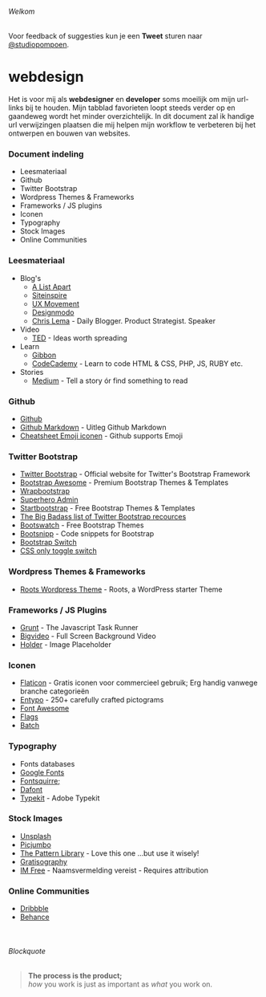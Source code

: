 ###### Welkom

Voor feedback of suggesties kun je een **Tweet** sturen naar <a href="https://twitter.com/studiopompoen">@studiopompoen</a>. 

webdesign
=========

Het is voor mij als <strong>webdesigner</strong> en <strong>developer</strong> soms moeilijk om mijn url-links bij te houden. Mijn tabblad favorieten loopt steeds verder op en gaandeweg wordt het minder overzichtelijk. In dit document zal ik handige url verwijzingen plaatsen die mij helpen mijn workflow te verbeteren bij het ontwerpen en bouwen van websites.

### Document indeling
* Leesmateriaal
* Github
* Twitter Bootstrap
* Wordpress Themes & Frameworks
* Frameworks / JS plugins
* Iconen
* Typography
* Stock Images
* Online Communities

### Leesmateriaal
* Blog's
  * [A List Apart](http://alistapart.com/)
  * [Siteinspire](http://www.siteinspire.com/)
  * [UX Movement](http://uxmovement.com/)
  * [Designmodo](http://www.designmodo.com)
  * [Chris Lema](http://chrislema.com/) - Daily Blogger. Product Strategist. Speaker
* Video
  * [TED](http://www.ted.com) - Ideas worth spreading
* Learn
  * [Gibbon](https://gibbon.co/) 
  * [CodeCademy](http://www.codecademy.com/) - Learn to code HTML & CSS, PHP, JS, RUBY etc.
* Stories
  * [Medium](https://medium.com/) - Tell a story ór find something to read

### Github
* [Github](https://github.com/) 
 * [Github Markdown](https://guides.github.com/features/mastering-markdown/) - Uitleg Github Markdown
 * [Cheatsheet Emoji iconen](http://www.emoji-cheat-sheet.com/) - Github supports Emoji

### Twitter Bootstrap
* [Twitter Bootstrap](http://www.getbootstrap.com) - Official website for Twitter's Bootstrap Framework 
 * [Bootstrap Awesome](http://bootstrapawesome.com/) - Premium Bootstrap Themes & Templates 
 * [Wrapbootstrap](https://wrapbootstrap.com/)
 * [Superhero Admin](http://superhero.phoonio.com/)
 * [Startbootstrap](http://startbootstrap.com/) - Free Bootstrap Themes & Templates 
 * [The Big Badass list of Twitter  Bootstrap recources](http://www.bootstraphero.com/the-big-badass-list-of-twitter-bootstrap-resources) 
 * [Bootswatch](http://bootswatch.com/) - Free Bootstrap Themes 
 * [Bootsnipp](http://bootsnipp.com/) - Code snippets for Bootstrap 
 * [Bootstrap Switch ](http://www.bootstrap-switch.org/)
 * [CSS only toggle switch](http://www.simple10.com/code/2013/11/15/css-only-input-toggle-switch/)

### Wordpress Themes & Frameworks
* [Roots Wordpress Theme](http://roots.io/) - Roots, a WordPress starter Theme

### Frameworks / JS Plugins
* [Grunt](http://gruntjs.com/) - The Javascript Task Runner
* [Bigvideo](http://dfcb.github.io/BigVideo.js/) - Full Screen Background Video
* [Holder](http://imsky.github.io/holder/) - Image Placeholder

### Iconen
* [Flaticon](http://www.flaticon.com/) - Gratis iconen voor commercieel gebruik; Erg handig vanwege branche categorieën
* [Entypo](http://www.entypo.com/) - 250+ carefully crafted pictograms
* [Font Awesome](http://fortawesome.github.io/Font-Awesome/)
* [Flags](https://www.gosquared.com/resources/flag-icons/)
* [Batch](http://adamwhitcroft.com/batch/)

### Typography
* Fonts databases
 * [Google Fonts](https://www.google.com/fonts)
 * [Fontsquirre;](http://www.fontsquirrel.com/)
 * [Dafont](http://www.dafont.com/)
 * [Typekit](https://typekit.com/) - Adobe Typekit

### Stock Images
* [Unsplash](http://unsplash.com/)
* [Picjumbo](http://picjumbo.com/)
* [The Pattern Library](http://thepatternlibrary.com/) - Love this one ...but use it wisely!
* [Gratisography](http://www.gratisography.com/)
* [IM Free](http://www.imcreator.com/free) - Naamsvermelding vereist - Requires attribution

### Online Communities
* [Dribbble](https://dribbble.com/)
* [Behance](https://www.behance.net/)

<br>

###### Blockquote
> **The process is the product;** <br>
> _how_ you work is just as important as _what_ you work on.
